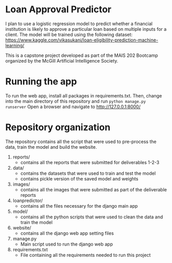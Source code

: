 # Loan Approval Predictor

I plan to use a logistic regression model to predict whether a financial institution is likely to approve a particular loan based on multiple inputs for a client.
The model will be trained using the following dataset: https://www.kaggle.com/vikasukani/loan-eligibility-prediction-machine-learning/

This is a capstone project developed as part of the MAIS 202 Bootcamp organized by the McGill Artificial Intelligence Society.

# Running the app
To run the web app, install all packages in requirements.txt. Then, change into the main directory of this repository and run
`python manage.py runserver`
Open a browser and navigate to http://127.0.0.1:8000/

# Repository organization
The repository contains all the script that were used to pre-process the data, train the model and build the website.
1. reports/
    - contains all the reports that were submitted for deliverables 1-2-3
2. data/
    - contains the datasets that were used to train and test the model
    - contains pickle version of the saved model and weights
3. images/
    - contains all the images that were submitted as part of the deliverable reports
4. loanpredictor/
    - contains all the files necessary for the django main app
5. model/
    - contains all the python scripts that were used to clean the data and train the model
6. website/
    - contains all the django web app setting files
7. manage.py
    - Main script used to run the django web app
8. requirements.txt
    - File containing all the requirements needed to run this project
    
